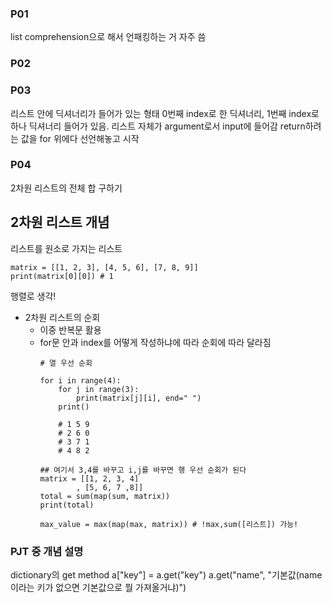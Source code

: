 ### P01
list comprehension으로 해서 언패킹하는 거 자주 씀

### P02
### P03
리스트 안에 딕셔너리가 들어가 있는 형태
0번째 index로 한 딕셔너리, 1번째 index로 하나 딕셔너리 들어가 있음. 리스트 자체가 argument로서 input에 들어감
return하려는 값을 for 위에다 선언해놓고 시작

### P04
2차원 리스트의 전체 합 구하기

## 2차원 리스트 개념
리스트를 원소로 가지는 리스트
```
matrix = [[1, 2, 3], [4, 5, 6], [7, 8, 9]]
print(matrix[0][0]) # 1
```
행렬로 생각!
- 2차원 리스트의 순회
  - 이중 반복문 활용
  - for문 안과 index를 어떻게 작성하냐에 따라 순회에 따라 달라짐
    ```
    # 열 우선 순회

    for i in range(4):
        for j in range(3):
            print(matrix[j][i], end=" ")
        print()

        # 1 5 9
        # 2 6 0
        # 3 7 1
        # 4 8 2

    ## 여기서 3,4를 바꾸고 i,j를 바꾸면 행 우선 순회가 된다
    matrix = [[1, 2, 3, 4]
            , [5, 6, 7 ,8]]
    total = sum(map(sum, matrix))
    print(total)

    max_value = max(map(max, matrix)) # !max,sum([리스트]) 가능!
    ```
### PJT 중 개념 설명
dictionary의 get method
a["key"] = a.get("key")
a.get("name", "기본값(name이라는 키가 없으면 기본값으로 뭘 가져올거냐)")